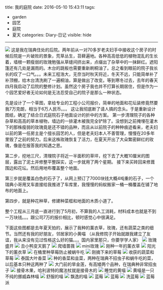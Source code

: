 title: 我的庭院
date: 2016-05-10 15:43:11
tags:
- garden
- 园艺
- 庭院
- 夏天
categories: Diary-日记
visible: hide
---

<meta name="referrer" content="no-referrer" />

![](https://github.com/forwardkth/image/tree/master/weibo/74505a4cjw9f3qf2o4y78j21kw16ob2a?raw=true)
这是我在瑞典住处的后院。两年前从一对70多岁老夫妇手中接收这个房子的时候后院是一片破败的景象，荒草丛生，苔藓遍地。各种高高低低的植物混乱的生长着，墙根一颗瘦弱的玫瑰勉强从草缝间挤出来，点缀出了杂草中的一抹鲜红。遮阳篷还有几处是漏雨的。木台的跳板也需要重新刷桐油了。总之看到眼前的院子我长长的叹了一口气。。。未来工程浩大，无奈当时秋天将近，冬天不远，只能简单补了补顶棚，给木台清洗刷了一遍桐油，算是做出了改变。等到寒冬过去，去年的春天四月我启动了后院的整修计划。虽然这个房子我也并不打算长期居住，但是作为一个园艺爱好者无论如何是无法忍受自己的院子是那么一种状态。

先是设计了一个草图，拿给专业的工程小公司报价，简单的地面和花坛装修竟然要我7万克朗，相当于6万人民币。。。 这让我彻底断了请人搞的念头。于是重新设计图纸，确定了结合日式庭院石子地面设计的折中的方案。
 第一步清理院子的各种杂草和高高的草本植物，墙边的一排灌木被我完全铲除了。没想到之前掩埋在灌木下的那株瘦弱的玫瑰竟是还不错的品种，而且从以前院子的种种痕迹看来，老夫妇以前的第一任房主是个擅长园艺的人，但是老夫妇本人不善管理，慢慢在20多年里毁了之前的努力。后来这株玫瑰恢复了活力，在夏天开出了大朵繁密鲜红的玫瑰，像是在报答我的知遇之恩。
 
 <!-- more -->
 第二步，挖地三尺，清理院子将近一半面积的草坪，挖下去了大概10厘米的图层，露出了泥土并修整平整踩实，这一步就用了两个星期。 接下来买砖回来修葺围边和花坛。然后用地布覆盖整个地面。
 
 第三步就是覆盖白色的石子了，从网上预订了7000块钱大概4吨重的石子，一个瑞典小哥用叉车直接给我推进了车库里，我慢慢的蚂蚁搬家一桶一桶覆盖在铺了地布的地面上。
 
 第四步，就是种花种草，修建种菜框和地面的木质小道了。
 
 整个工程从三月底一直进行到了5月初，不算我的人工消耗，材料成本也就是不到一万块钱。。。跟公司7万的报价相比，顿时感觉心中很满足。
 
 下面这些图都是去年夏天拍的，展示了我种的薰衣草，玫瑰，还有蔬菜之类的细节。当然还有我的好朋友，邻居家的小黄喵 （从我修院子开始就跟我建立了友谊，我从来没有见过性格这么好的猫。。。国内家里那只，你要学学人家）
 ![](https://github.com/forwardkth/image/tree/master/weibo/74505a4cgw1f0ces39q51j20qo0k0dlz?raw=true)
 玫瑰盛开
 ![](https://github.com/forwardkth/image/tree/master/weibo/74505a4cgw1evgjonwshgj20k00qogrn?raw=true)
 丑小鸭变天鹅了
 ![](https://github.com/forwardkth/image/tree/master/weibo/74505a4cjw1euvpw3bf97j20xc18gdoa?raw=true)
 爬墙蔷薇
 ![](https://github.com/forwardkth/image/tree/master/weibo/74505a4cjw1euvpw8xkakj20xc18gapk?raw=true)
 mini玫瑰
 ![](https://github.com/forwardkth/image/tree/master/weibo/74505a4cjw1euvpvhbrryj20xc18gqii?raw=true)
 刚种一年的薰衣草
 ![](https://github.com/forwardkth/image/tree/master/weibo/74505a4cjw1euvpv7j9gaj20xc18g187?raw=true)
 阳光下的薰衣草
 ![](https://github.com/forwardkth/image/tree/master/weibo/74505a4cgw1f0cepaaj8tj20k00qo43o?raw=true)
 在桶里种草莓防止被蜗牛吃
 ![](https://github.com/forwardkth/image/tree/master/weibo/74505a4cgw1f0cepfgta8j20k00qowj1?raw=true)
 刚摘下来的草莓
 ![](https://github.com/forwardkth/image/tree/master/weibo/74505a4cgw1f0ceoto5jlj20qo0k00xt?raw=true)
 收获的蔬菜和草莓
 ![](https://github.com/forwardkth/image/tree/master/weibo/74505a4cgw1f0cebpx3gej21kw16onpd?raw=true)
 泰国大叶香菜
 ![](https://github.com/forwardkth/image/tree/master/weibo/74505a4cgw1f0ceblpiryj21kw16o1ky?raw=true)
 种的香菜和韭菜，两种在瑞典不招虫子和蜗牛吃的菜，以后基本只种这两种了
 ![](https://github.com/forwardkth/image/tree/master/weibo/74505a4cjw9f3qi0yhvqdj21kw16oe81?raw=true)
 大门前的旱金莲，有高矮两个品种，在瑞典种非常招虫子
 ![](https://github.com/forwardkth/image/tree/master/weibo/74505a4cgw1f0ceqzfb2qj20qo0zkgwm?raw=true)
 接骨木果，哈利波特的魔法杖就是接骨木的
 ![](https://github.com/forwardkth/image/tree/master/weibo/74505a4cjw1euvpwi6vgpj20no0hswi9?raw=true)
 睡觉的黄喵
 ![](https://github.com/forwardkth/image/tree/master/weibo/74505a4cgw1f0i9egaistj20k00qoqaf?raw=true)
 黄喵是一只不纯的挪威森林喵
 ![](https://github.com/forwardkth/image/tree/master/weibo/74505a4cgw1f0i9e7piqij20qo0k0tg3?raw=true)
 舒服的喵
 ![](https://github.com/forwardkth/image/tree/master/weibo/74505a4cgw1f0i9ep10jij20k00qo11g?raw=true) 
 飘逸的喵
 ![](https://github.com/forwardkth/image/tree/master/weibo/74505a4cgw1f0cerm30t7j20qo0zk125?raw=true) 
 蓝莓
 ![](https://github.com/forwardkth/image/tree/master/weibo/74505a4cgw1f0cerdlupkj20qo0zkgvs?raw=true) 
 蓝莓
 ![](https://github.com/forwardkth/image/tree/master/weibo/74505a4cgw1f0ceqp95bnj20zk0qowp4?raw=true) 
 洗蓝莓
 ![](https://github.com/forwardkth/image/tree/master/weibo/74505a4cgw1f0cerxvjfyj20qo0zkqbh?raw=true) 
 蓝莓派
